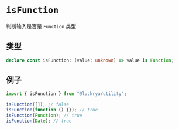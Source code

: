 # `isFunction`

判断输入是否是 `Function` 类型

## 类型

```ts
declare const isFunction: (value: unknown) => value is Function;
```

## 例子

```ts
import { isFunction } from "@luckrya/utility";

isFunction([]); // false
isFunction(function () {}); // true
isFunction(Function); // true
isFunction(Date); // true
```
